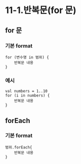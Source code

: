 # 11-1.반복문(for 문)

## for 문
### 기본 format
    for (변수명 in 범위) {
        반복문 내용
    }

### 예시
    val numbers = 1..10
    for (i in numbers) {
        반복문 내용
    }

## forEach
### 기본 format
    범위.forEach{
        반복문 내용
    }